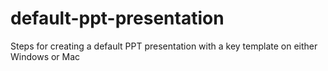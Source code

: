 # default-ppt-presentation
Steps for creating a default PPT presentation with a key template on either Windows or Mac
